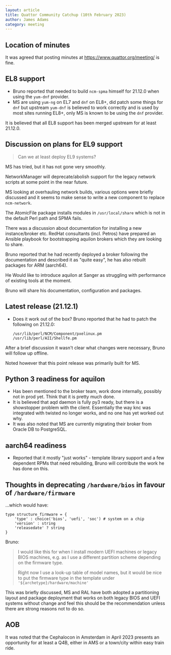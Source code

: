 ```yaml
---
layout: article
title: Quattor Community Catchup (10th February 2023)
author: James Adams
category: meeting
---
```


## Location of minutes
It was agreed that posting minutes at https://www.quattor.org/meeting/ is fine.

## EL8 support
- Bruno reported that needed to build `ncm-spma` himself for 21.12.0 when using the `yum-dnf` provider.
- MS are using `yum-ng` on EL7 and `dnf` on EL8+, did patch some things for `dnf` but upstream `yum-dnf` is believed to work correctly and is used by most sites running EL8+, only MS is known to be using the `dnf` provider.

It is believed that all EL8 support has been merged upstream for at least 21.12.0.

## Discussion on plans for EL9 support

> Can we at least deploy EL9 systems?

MS has tried, but it has not gone very smoothly.

NetworkManager will deprecate/abolish support for the legacy network scripts at some point in the near future.

MS looking at overhauling network builds, various options were briefly discussed and it seems to make sense to write a new component to replace `ncm-network`.

The AtomicFile package installs modules in `/usr/local/share` which is not in the default Perl path and SPMA fails.


There was a discussion about documentation for installing a new instance/broker etc. RedHat consultants (incl. Petros) have prepared an Ansible playbook for bootstrapping aquilon brokers which they are looking to share.

Bruno reported that he had recently deployed a broker following the documentation and described it as "quite easy", he has also rebuilt packages for ARM (aarch64).

He Would like to introduce aquilon at Sanger as struggling with performance of existing tools at the moment.

Bruno will share his documentation, configuration and packages.

## Latest release (21.12.1)
- Does it work out of the box? Bruno reported that he had to patch the following on 21.12.0:
   ```
   /usr/lib/perl/NCM/Component/pxelinux.pm
   /usr/lib/perl/AII/Shellfe.pm
   ```
After a brief discussion it wasn't clear what changes were necessary, Bruno will follow up offline.

Noted however that this point release was primarily built for MS.

## Python 3 readiness for aquilon
- Has been mentioned to the broker team, work done internally, possibly not in prod yet. Think that it is pretty much done.
- It is believed that aqd daemon is fully py3 ready, but there is a showstopper problem with the client. Essentially the way knc was integrated with twisted no longer works, and no one has yet worked out why.
- It was also noted that MS are currently migrating their broker from Oracle DB to PostgreSQL.

## aarch64 readiness
- Reported that it mostly "just works" - template library support and a few dependent RPMs that need rebuilding, Bruno will contribute the work he has done on this.


## Thoughts in deprecating `/hardware/bios` in favour of `/hardware/firmware`

…which would have:

```pan
type structure_firmware = {
    'type' : choice('bios', 'uefi', 'soc') # system on a chip
    'version' : string
    'releasedate' ? string
}
```

Bruno:
> I would like this for when I install modern UEFI machines or legacy BIOS machines, e.g. as I use a different partition scheme depending on the firmware type.
>
> Right now I use a look-up table of model names, but it would be nice to put the firmware type in the template under `'${archetype}/hardware/machine'`

This was briefly discussed, MS and RAL have both adopted a partitioning layout and package deployment that works on both legacy BIOS and UEFI systems without change and feel this should be the recommendation unless there are strong reasons not to do so.

## AOB

It was noted that the Cephalocon in Amsterdam in April 2023 presents an opportunity for at least a Q4B, either in AMS or a town/city within easy train ride.
